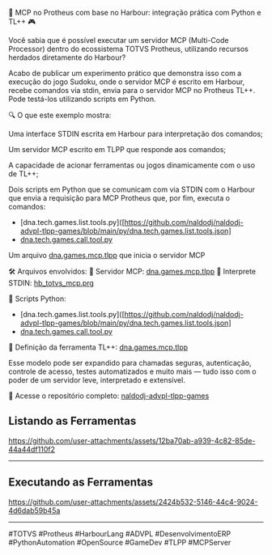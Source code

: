 🧠 MCP no Protheus com base no Harbour: integração prática com Python e TL++ 🎮

Você sabia que é possível executar um servidor MCP (Multi-Code Processor) dentro do ecossistema TOTVS Protheus, utilizando recursos herdados diretamente do Harbour?

Acabo de publicar um experimento prático que demonstra isso com a execução do jogo Sudoku, onde o servidor MCP é escrito em Harbour, recebe comandos via stdin, envia para o servidor MCP no Protheus TL++. Pode testá-los utilizando scripts em Python.

🔍 O que este exemplo mostra:

Uma interface STDIN escrita em Harbour para interpretação dos comandos;

Um servidor MCP escrito em TLPP que responde aos comandos;

A capacidade de acionar ferramentas ou jogos dinamicamente com o uso de TL++;

Dois scripts em Python  que se comunicam com via STDIN com o Harbour que envia a requisição para  MCP Protheus que, por fim, executa o comandos:
  - [dna.tech.games.list.tools.py]([https://github.com/naldodj/naldodj-advpl-tlpp-games/blob/main/py/dna.tech.games.list.tools.json]
  - [dna.tech.games.call.tool.py](https://github.com/naldodj/naldodj-advpl-tlpp-games/blob/main/py/dna.tech.games.call.tool.py)

Um arquivo [dna.games.mcp.tlpp](https://github.com/naldodj/naldodj-advpl-tlpp-games/blob/main/src/mcp/dna.games.mcp.tlpp) que inicia o servidor MCP

🛠️ Arquivos envolvidos:
🧩 Servidor MCP: [dna.games.mcp.tlpp](https://github.com/naldodj/naldodj-advpl-tlpp-games/blob/main/src/mcp/dna.games.mcp.tlpp)
🧩 Interprete STDIN: [hb_totvs_mcp.prg](https://github.com/naldodj/naldodj-advpl-tlpp-games/blob/main/hb/mcp/hb_totvs_mcp.prg)

🐍 Scripts Python: 
  - [dna.tech.games.list.tools.py]([https://github.com/naldodj/naldodj-advpl-tlpp-games/blob/main/py/dna.tech.games.list.tools.json]
  - [dna.tech.games.call.tool.py](https://github.com/naldodj/naldodj-advpl-tlpp-games/blob/main/py/dna.tech.games.call.tool.py)

🧠 Definição da ferramenta TL++: [dna.games.mcp.tlpp](https://github.com/naldodj/naldodj-advpl-tlpp-games/blob/main/src/mcp/dna.games.mcp.tlpp)

Esse modelo pode ser expandido para chamadas seguras, autenticação, controle de acesso, testes automatizados e muito mais — tudo isso com o poder de um servidor leve, interpretado e extensível.

🔗 Acesse o repositório completo:
[naldodj-advpl-tlpp-games](https://github.com/naldodj/naldodj-advpl-tlpp-games)

## Listando as Ferramentas
https://github.com/user-attachments/assets/12ba70ab-a939-4c82-85de-44a44df110f2

---

## Executando as Ferramentas
https://github.com/user-attachments/assets/2424b532-5146-44c4-9024-4d6dab59b45a

---

#TOTVS #Protheus  #HarbourLang #ADVPL #DesenvolvimentoERP #PythonAutomation  #OpenSource #GameDev #TLPP #MCPServer
